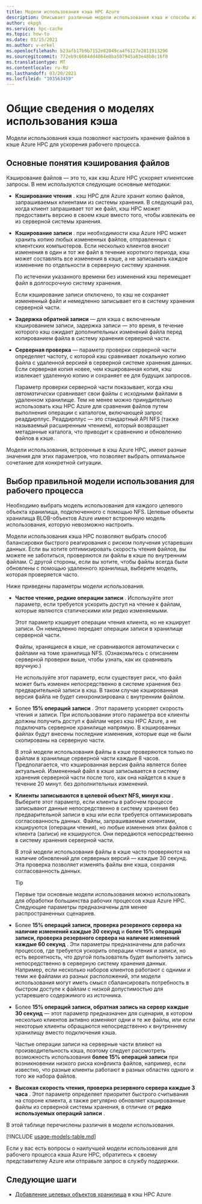 ```yaml
---
title: Модели использования кэша HPC Azure
description: Описывает различные модели использования кэша и способы их выбора для установки кэширования только для чтения или чтения и записи, а также для управления другими параметрами кэширования.
author: ekpgh
ms.service: hpc-cache
ms.topic: how-to
ms.date: 03/15/2021
ms.author: v-erkel
ms.openlocfilehash: b23afb17b9b7152e82049ca4f6127e2811913296
ms.sourcegitcommit: 772eb9c6684dd4864e0ba507945a83e48b8c16f0
ms.translationtype: MT
ms.contentlocale: ru-RU
ms.lasthandoff: 03/20/2021
ms.locfileid: "103563459"
---
```

# <a name="understand-cache-usage-models"></a>Общие сведения о моделях использования кэша

Модели использования кэша позволяют настроить хранение файлов в кэше Azure HPC для ускорения рабочего процесса.

## <a name="basic-file-caching-concepts"></a>Основные понятия кэширования файлов

Кэширование файлов — это то, как кэш Azure HPC ускоряет клиентские запросы. В нем используются следующие основные методики:

* **Кэширование чтения** . кэш HPC для Azure хранит копию файлов, запрашиваемых клиентами из системы хранения. В следующий раз, когда клиент запрашивает тот же файл, кэш HPC может предоставить версию в своем кэше вместо того, чтобы извлекать ее из серверной системы хранения.

* **Кэширование записи** . при необходимости кэш Azure HPC может хранить копию любых измененных файлов, отправленных с клиентских компьютеров. Если несколько клиентов вносит изменения в один и тот же файл в течение короткого периода, кэш может составлять все изменения в кэше, а не записывать каждое изменение по отдельности в серверную систему хранения.

  По истечении указанного времени без изменений кэш перемещает файл в долгосрочную систему хранения.

  Если кэширование записи отключено, то кэш не сохраняет измененный файл и немедленно записывает его в систему хранения серверной части.

* **Задержка обратной записи** — для кэша с включенным кэшированием записи, задержка записи — это время, в течение которого кэш ожидает дополнительных изменений файла перед копированием файла в систему хранения серверной части.

* **Серверная проверка** — параметр проверки серверной части определяет частоту, с которой кэш сравнивает локальную копию файла с удаленной версией в серверной системе хранения данных. Если серверная копия новее, чем кэшированная копия, кэш извлекает удаленную копию и сохраняет ее для будущих запросов.

  Параметр проверки серверной части показывает, когда кэш *автоматически* сравнивает свои файлы с исходными файлами в удаленном хранилище. Тем не менее можно принудительно использовать кэш HPC Azure для сравнения файлов путем выполнения операции с каталогом, включающей запрос реаддирплус. Реаддирплус — это стандартный API NFS (также называемый расширенным чтением), который возвращает метаданные каталога, что приводит к сравнению и обновлению файлов в кэше.

Модели использования, встроенные в кэш Azure HPC, имеют разные значения для этих параметров, что позволяет выбрать оптимальное сочетание для конкретной ситуации.

## <a name="choose-the-right-usage-model-for-your-workflow"></a>Выбор правильной модели использования для рабочего процесса

Необходимо выбрать модель использования для каждого целевого объекта хранилища, подключенного с помощью NFS. Целевые объекты хранилища BLOB-объектов Azure имеют встроенную модель использования, которую невозможно настроить.

Модели использования кэша HPC позволяют выбрать способ балансировки быстрого реагирования с риском получения устаревших данных. Если вы хотите оптимизировать скорость чтения файлов, вы можете не заботиться, проверяются ли файлы в кэше по внутренним файлам. С другой стороны, если вы хотите, чтобы файлы всегда были обновлены с помощью удаленного хранилища, выберите модель, которая проверяется часто.

Ниже приведены параметры модели использования.

* **Частое чтение, редкие операции записи** . Используйте этот параметр, если требуется ускорить доступ на чтение к файлам, которые являются статическими или редко изменяемыми.

  Этот параметр кэширует операции чтения клиента, но не кэширует записи. Он немедленно передает операции записи в хранилище серверной части.
  
  Файлы, хранящиеся в кэше, не сравниваются автоматически с файлами на томе хранилища NFS. (Ознакомьтесь с описанием серверной проверки выше, чтобы узнать, как их сравнивать вручную.)

  Не используйте этот параметр, если существует риск, что файл может быть изменен непосредственно в системе хранения без предварительной записи в кэш. В таком случае кэшированная версия файла не будет синхронизирована с внутренним файлом.

* Более **15% операций записи** . Этот параметр ускоряет скорость чтения и записи. При использовании этого параметра все клиенты должны получить доступ к файлам через кэш HPC Azure, а не подключать серверное хранилище напрямую. В кэшированных файлах будут внесены последние изменения, которые еще не были скопированы на серверную части.

  В этой модели использования файлы в кэше проверяются только по файлам в хранилище серверной части каждые 8 часов. Предполагается, что кэшированная версия файла является более актуальной. Измененный файл в кэше записывается в систему хранения серверной части после того, как она найдется в кэше в течение 20 минут.<!-- an hour --> без дополнительных изменений.

* **Клиенты записываются в целевой объект NFS, минуя кэш** . Выберите этот параметр, если клиенты в рабочем процессе записывают данные непосредственно в систему хранения без предварительной записи в кэш или если требуется оптимизировать согласованность данных. Файлы, запрашиваемые клиентами, кэшируются (операции чтения), но любые изменения этих файлов с клиента (записи) не кэшируются. Они передаются непосредственно в систему хранения серверной части.

  В этой модели использования файлы в кэше часто проверяются на наличие обновлений для серверных версий — каждые 30 секунд. Эта проверка позволяет изменять файлы вне кэша, сохраняя согласованность данных.

  > [!TIP]
  > Первые три основные модели использования можно использовать для обработки большинства рабочих процессов кэша Azure HPC. Следующие параметры предназначены для менее распространенных сценариев.

* Более **15% операций записи, проверка резервного сервера на наличие изменений каждые 30 секунд** и **более 15% операций записи, проверка резервного сервера на наличие изменений каждые 60 секунд** . Эти параметры предназначены для рабочих процессов, где требуется ускорить операции чтения и записи, но есть вероятность, что другой пользователь будет выполнять запись непосредственно в серверную систему хранения данных. Например, если несколько наборов клиентов работают с одними и теми же файлами из разных расположений, эти модели использования могут иметь смысл сбалансировать потребность в быстром доступе к файлам с низкой допустимостью для устаревшего содержимого из источника.

* Более **15% операций записи, обратная запись на сервер каждые 30 секунд** — этот параметр предназначен для сценария, в котором несколько клиентов активно изменяют одни и те же файлы, или если некоторые клиенты обращаются непосредственно к внутреннему хранилищу вместо подключения кэша.

  Частые операции записи на серверные части влияют на производительность кэша, поэтому следует рассмотреть возможность использования **более 15% операций записи** при возникновении низкого риска конфликта файлов, например, если известно, что разные клиенты работают в разных областях одного и того же набора файлов.

* **Высокая скорость чтения, проверка резервного сервера каждые 3 часа** . Этот параметр определяет приоритет быстрого считывания на стороне клиента, а также регулярно обновляет кэшированные файлы из серверной системы хранения, в отличие от **редко используемых операций записи** .

В этой таблице перечислены различия в модели использования.

[!INCLUDE [usage-models-table.md](includes/usage-models-table.md)]

<!-- | Usage model                   | Caching mode | Back-end verification | Maximum write-back delay |
|-------------------------------|--------------|-----------------------|--------------------------|
| Read heavy, infrequent writes | Read         | Never                 | None                     |
| Greater than 15% writes       | Read/write   | 8 hours               | 20 minutes               |
| Clients bypass the cache      | Read         | 30 seconds            | None                     |
| Greater than 15% writes, frequent back-end checking (30 seconds) | Read/write | 30 seconds | 20 minutes |
| Greater than 15% writes, frequent back-end checking (60 seconds) | Read/write | 60 seconds | 20 minutes |
| Greater than 15% writes, frequent write-back | Read/write | 30 seconds | 30 seconds |
| Read heavy, checking the backing server every 3 hours | Read | 3 hours | None |
-->
Если у вас есть вопросы о наилучшей модели использования для рабочего процесса кэша Azure HPC, обратитесь к своему представителяу Azure или отправьте запрос в службу поддержки.

## <a name="next-steps"></a>Следующие шаги

* [Добавление целевых объектов хранилища](hpc-cache-add-storage.md) в кэш HPC Azure

